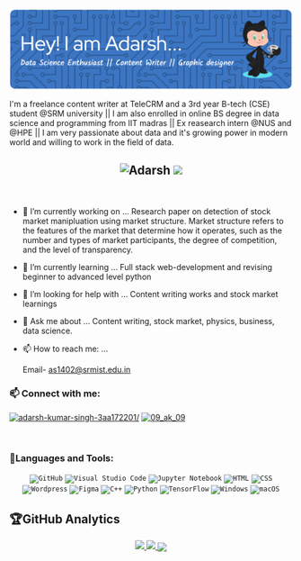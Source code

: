 ![Header](./github-header-image(1).png)

I'm a freelance content writer at TeleCRM and a 3rd year B-tech (CSE) student @SRM university ||
I am also enrolled in online BS degree in data science and programming from IIT madras ||
Ex reasearch intern @NUS and @HPE ||
I am very passionate about data and it's growing power in modern world and willing to work in the field of data.
<h2><p align="center"> <img src="https://komarev.com/ghpvc/?username=034adarsh&label=Profile%20views&color=6805D3&style=flat" alt="Adarsh" /> 
  <img src="https://badges.pufler.dev/commits/monthly/034adarsh" />
 </p></h2>
 <br>

- 🔭 I’m currently working on ...
     Research paper on detection of stock market manipluation using market structure. Market structure refers to the features of the market that determine      how it operates, such as the number and types of market participants, the degree of competition, and the level of transparency.  
     
- 🌱 I’m currently learning ...
     Full stack web-development and revising beginner to advanced level python
     
- 🤔 I’m looking for help with ...
     Content writing works and stock market learnings
     
- 💬 Ask me about ...
     Content writing, stock market, physics, business, data science.
     
- 📫 How to reach me: ...

    Email- as1402@srmist.edu.in
    
<h3 align="left">📫 Connect with me:</h3>
<p align="left">
<a href="https://www.linkedin.com/in/adarsh-kumar-singh-3aa172201/" target="blank"><img align="center" src="https://raw.githubusercontent.com/rahuldkjain/github-profile-readme-generator/master/src/images/icons/Social/linked-in-alt.svg" alt="adarsh-kumar-singh-3aa172201/" height="30" width="40" /></a>
<a href="https://instagram.com/09_ak_09" target="blank"><img align="center" src="https://raw.githubusercontent.com/rahuldkjain/github-profile-readme-generator/master/src/images/icons/Social/instagram.svg" alt="09_ak_09" height="30" width="40" /></a>
</p>
<br>
<h3 align="left">💢Languages and Tools:</h3>

<div align="center">
	<code><img height="50" src="https://user-images.githubusercontent.com/25181517/192108374-8da61ba1-99ec-41d7-80b8-fb2f7c0a4948.png" alt="GitHub" title="GitHub" /></code>
	<code><img height="50" src="https://user-images.githubusercontent.com/25181517/192108891-d86b6220-e232-423a-bf5f-90903e6887c3.png" alt="Visual Studio Code" title="Visual Studio Code" /></code>
	<code><img height="50" src="https://user-images.githubusercontent.com/25181517/183914128-3fc88b4a-4ac1-40e6-9443-9a30182379b7.png" alt="Jupyter Notebook" title="Jupyter Notebook" /></code>
	<code><img height="50" src="https://user-images.githubusercontent.com/25181517/192158954-f88b5814-d510-4564-b285-dff7d6400dad.png" alt="HTML" title="HTML" /></code>
	<code><img height="50" src="https://user-images.githubusercontent.com/25181517/183898674-75a4a1b1-f960-4ea9-abcb-637170a00a75.png" alt="CSS" title="CSS" /></code>
	<code><img height="50" src="https://user-images.githubusercontent.com/25181517/192158957-b1256181-356c-46a3-beb9-487af08a6266.png" alt="Wordpress" title="Wordpress" /></code>
	<code><img height="50" src="https://user-images.githubusercontent.com/25181517/189715289-df3ee512-6eca-463f-a0f4-c10d94a06b2f.png" alt="Figma" title="Figma" /></code>
	<code><img height="50" src="https://user-images.githubusercontent.com/25181517/192106073-90fffafe-3562-4ff9-a37e-c77a2da0ff58.png" alt="C++" title="C++" /></code>
	<code><img height="50" src="https://user-images.githubusercontent.com/25181517/183423507-c056a6f9-1ba8-4312-a350-19bcbc5a8697.png" alt="Python" title="Python" /></code>
	<code><img height="50" src="https://user-images.githubusercontent.com/25181517/223639822-2a01e63a-a7f9-4a39-8930-61431541bc06.png" alt="TensorFlow" title="TensorFlow" /></code>
	<code><img height="50" src="https://user-images.githubusercontent.com/25181517/186884150-05e9ff6d-340e-4802-9533-2c3f02363ee3.png" alt="Windows" title="Windows" /></code>
	<code><img height="50" src="https://user-images.githubusercontent.com/25181517/186884152-ae609cca-8cf1-4175-8d60-1ce1fa078ca2.png" alt="macOS" title="macOS" /></code>
</div>

     
## 🏆GitHub Analytics 
<p align="center">
<a href="https://github.com/034adarsh">
  <img height="180em" src="https://github-readme-stats.vercel.app/api?username=034adarsh&count_private=true&show_icons=true&theme=gruvbox" />
  <img height="180em" src="https://github-readme-stats-eight-theta.vercel.app/api/top-langs/?username=034adarsh&theme=gruvbox&layout=compact&langs_count=10&exclude_repo=gamebase&hide=objective-c,c,java" />
  <img align="center" height="180em" src="https://github-readme-streak-stats.herokuapp.com/?user=034adarsh&theme=gruvbox"/>
</a>
</p>
